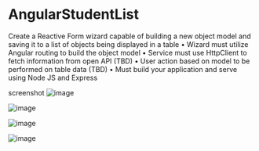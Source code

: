 # AngularStudentList


Create a Reactive Form wizard capable of building a new object model and saving
it to a list of objects being displayed in a table
• Wizard must utilize Angular routing to build the object model
• Service must use HttpClient to fetch information from open API (TBD)
• User action based on model to be performed on table data (TBD)
• Must build your application and serve using Node JS and Express

screenshot
![image](https://user-images.githubusercontent.com/68762326/165188331-d8be0cf9-98f4-44d1-a906-cb4e13877c5b.png)

![image](https://user-images.githubusercontent.com/68762326/165188389-adda0ca0-537d-4bb8-acec-0a90e8d077c1.png)

![image](https://user-images.githubusercontent.com/68762326/165188443-15172f6a-0a5e-40c7-a229-389178b2b276.png)

![image](https://user-images.githubusercontent.com/68762326/165188488-e1345140-a960-4796-bc80-0fb8ad0874c0.png)

